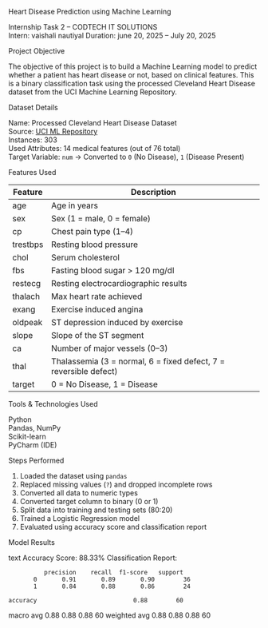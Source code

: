 Heart Disease Prediction using Machine Learning

Internship Task 2 – CODTECH IT SOLUTIONS  
Intern: vaishali nautiyal 
Duration: june 20, 2025 – July 20, 2025  


Project Objective

The objective of this project is to build a Machine Learning model to predict whether a patient has heart disease or not, based on clinical features. This is a binary classification task using the processed Cleveland Heart Disease dataset from the UCI Machine Learning Repository.



Dataset Details

Name: Processed Cleveland Heart Disease Dataset  
Source: [UCI ML Repository](https://archive.ics.uci.edu/ml/datasets/heart+Disease)  
Instances: 303  
Used Attributes: 14 medical features (out of 76 total)  
Target Variable: `num` → Converted to `0` (No Disease), `1` (Disease Present)



Features Used

| Feature      | Description |
|--------------|-------------|
| age          | Age in years |
| sex          | Sex (1 = male, 0 = female) |
| cp           | Chest pain type (1–4) |
| trestbps     | Resting blood pressure |
| chol         | Serum cholesterol |
| fbs          | Fasting blood sugar > 120 mg/dl |
| restecg      | Resting electrocardiographic results |
| thalach      | Max heart rate achieved |
| exang        | Exercise induced angina |
| oldpeak      | ST depression induced by exercise |
| slope        | Slope of the ST segment |
| ca           | Number of major vessels (0–3) |
| thal         | Thalassemia (3 = normal, 6 = fixed defect, 7 = reversible defect) |
| target       | 0 = No Disease, 1 = Disease |



Tools & Technologies Used

Python  
Pandas, NumPy  
Scikit-learn  
PyCharm (IDE)



Steps Performed

1. Loaded the dataset using `pandas`
2. Replaced missing values (`?`) and dropped incomplete rows
3. Converted all data to numeric types
4. Converted target column to binary (0 or 1)
5. Split data into training and testing sets (80:20)
6. Trained a Logistic Regression model
7. Evaluated using accuracy score and classification report



Model Results

text
Accuracy Score: 88.33%
Classification Report:

              precision    recall  f1-score   support
           0       0.91       0.89       0.90        36
           1       0.84       0.88       0.86        24

    accuracy                           0.88        60
   macro avg       0.88       0.88       0.88        60
weighted avg       0.88       0.88       0.88        60
